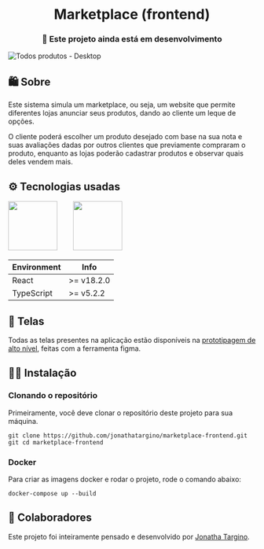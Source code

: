 <h1 align="center">Marketplace (frontend)</h1>
<h3 align="center">🚧 Este projeto ainda está em desenvolvimento</h3>

![Todos produtos - Desktop](https://github.com/jonathatargino/marketplace-frontend/assets/102263444/732f4f8d-70ac-49ff-9960-fc030e14bf48)

## 🛍️ Sobre

<p>
  Este sistema simula um marketplace, ou seja, um website que permite diferentes lojas anunciar seus produtos, dando ao cliente um leque de opções. 
</p>
<p>
  O cliente poderá escolher um produto desejado com base na sua nota e suas avaliações dadas por outros clientes que previamente compraram o produto, enquanto as lojas poderão cadastrar produtos e observar quais deles vendem mais.
</p>

## ⚙️ Tecnologias usadas

<div>
  <img
    src="https://github.com/jonathatargino/marketplace-frontend/assets/102263444/74ff189c-4886-4da3-b819-fd8b23f7179f"
    width="100"
    height="100"
  />
  &nbsp;&nbsp;&nbsp;&nbsp;&nbsp;&nbsp;
  <img
    src="https://github.com/jonathatargino/marketplace-frontend/assets/102263444/a67f834b-0997-4771-bc68-d040dc1506f3"
    width="100"
    height="100"
  />
  
</div>

| Environment | Info |
|---|---|
| React | >= v18.2.0 |
| TypeScript | >= v5.2.2 |

## 🎨 Telas
Todas as telas presentes na aplicação estão disponíveis na <a href="https://www.figma.com/file/2y1V4R6NseevJFE3EPJOwW/Marketplace?type=design&node-id=0%3A1&mode=design&t=RgzDYEoJu7BNPHnd-1">prototipagem de alto nível</a>, feitas com a ferramenta figma.

## 👨‍💻 Instalação
### Clonando o repositório
Primeiramente, você deve clonar o repositório deste projeto para sua máquina.

```
git clone https://github.com/jonathatargino/marketplace-frontend.git
git cd marketplace-frontend
```

### Docker
Para criar as imagens docker e rodar o projeto, rode o comando abaixo:

```
docker-compose up --build
``` 

## 🧑 Colaboradores
Este projeto foi inteiramente pensado e desenvolvido por <a href="https://github.com/jonathatargino">Jonatha Targino</a>.
